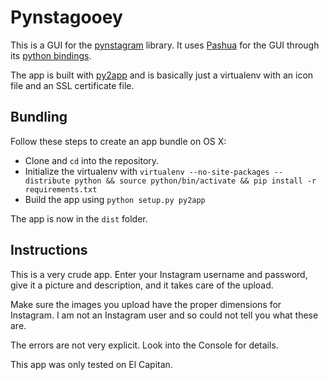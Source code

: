 # Pynstagooey

This is a GUI for the [pynstagram](https://github.com/mr0re1/pynstagram)
library. It uses [Pashua](https://www.bluem.net/en/mac/pashua/) for the GUI
through its [python bindings](https://github.com/BlueM/Pashua-Binding-Python).

The app is built with [py2app](https://pythonhosted.org/py2app/) and is
basically just a virtualenv with an icon file and an SSL certificate file.

## Bundling

Follow these steps to create an app bundle on OS X:

- Clone and `cd` into the repository.
- Initialize the virtualenv with
`virtualenv --no-site-packages --distribute python && source python/bin/activate && pip install -r requirements.txt`
- Build the app using `python setup.py py2app`

The app is now in the `dist` folder.

## Instructions

This is a very crude app. Enter your Instagram username and password, give it a picture and description, and it takes care of the upload.

Make sure the images you upload have the proper dimensions for Instagram. I am not an Instagram user and so could not tell you what these are.

The errors are not very explicit. Look into the Console for details.

This app was only tested on El Capitan.

